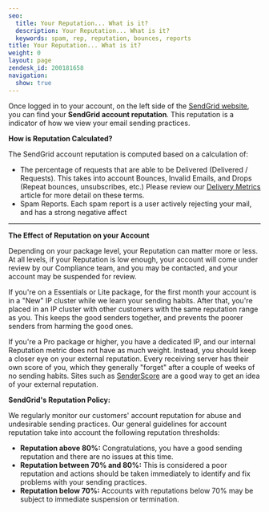 ```yaml
---
seo:
  title: Your Reputation... What is it?
  description: Your Reputation... What is it?
  keywords: spam, rep, reputation, bounces, reports
title: Your Reputation... What is it?
weight: 0
layout: page
zendesk_id: 200181658
navigation:
  show: true
---
```


Once logged in to your account, on the left side of the [SendGrid website](https://sendgrid.com), you can find your  **SendGrid account reputation**. This reputation is a indicator of how we view your email sending practices.

[]({{root_url}}/images/Screen_Shot_2015-05-20_at_3.32.24_PM.png) 

 

**How is Reputation Calculated?**

The SendGrid account reputation is computed based on a calculation of:

- The percentage of requests that are able to be Delivered (Delivered / Requests). This takes into account Bounces, Invalid Emails, and Drops (Repeat bounces, unsubscribes, etc.) Please review our [Delivery Metrics](http://sendgrid.com/docs/Delivery_Metrics/index.html) article for more detail on these terms.
- Spam Reports. Each spam report is a user actively rejecting your mail, and has a strong negative affect

** **

**The Effect of Reputation on your Account**

Depending on your package level, your Reputation can matter more or less. At all levels, if your Reputation is low enough, your account will come under review by our Compliance team, and you may be contacted, and your account may be suspended for review.

If you're on a Essentials or Lite package, for the first month your account is in a "New" IP cluster while we learn your sending habits. After that, you're placed in an IP cluster with other customers with the same reputation range as you. This keeps the good senders together, and prevents the poorer senders from harming the good ones.

If you're a Pro package or higher, you have a dedicated IP, and our internal Reputation metric does not have as much weight. Instead, you should keep a closer eye on your external reputation. Every receiving server has their own score of you, which they generally "forget" after a couple of weeks of no sending habits. Sites such as [SenderScore](https://www.senderscore.org/) are a good way to get an idea of your external reputation.

**SendGrid's Reputation Policy:**

We regularly monitor our customers' account reputation for abuse and undesirable sending practices. Our general guidelines for account reputation take into account the following reputation thresholds:

- **Reputation above 80%:** Congratulations, you have a good sending reputation and there are no issues at this time.
- **Reputation between 70% and 80%:** This is considered a poor reputation and actions should be taken immediately to identify and fix problems with your sending practices.
- **Reputation below 70%:** Accounts with reputations below 70% may be subject to immediate suspension or termination.
